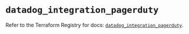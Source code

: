 # `datadog_integration_pagerduty`

Refer to the Terraform Registry for docs: [`datadog_integration_pagerduty`](https://registry.terraform.io/providers/datadog/datadog/3.75.0/docs/resources/integration_pagerduty).
